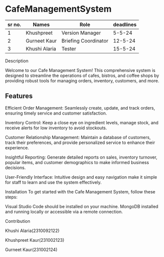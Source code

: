# CafeManagementSystem

|sr no.|Names|Role|deadlines|
|---|---|----|----|
| 1| Khushpreet| Version Manager| 5-5-24|
| 2| Gurneet Kaur| Briefing Coordinator| 12-5-24|
| 3| Khushi Alaria| Tester | 15-5-24|

Description

Welcome to our Cafe Management System! This comprehensive system is designed to streamline the operations of cafes, bistros, and coffee shops by providing robust tools for managing orders, inventory, customers, and more.

## Features

Efficient Order Management: Seamlessly create, update, and track orders, ensuring timely service and customer satisfaction.

Inventory Control: Keep a close eye on ingredient levels, manage stock, and receive alerts for low inventory to avoid stockouts.

Customer Relationship Management: Maintain a database of customers, track their preferences, and provide personalized service to enhance their experience.

Insightful Reporting: Generate detailed reports on sales, inventory turnover, popular items, and customer demographics to make informed business decisions.

User-Friendly Interface: Intuitive design and easy navigation make it simple for staff to learn and use the system effectively.

Installation
To get started with the Cafe Management System, follow these steps:

Visual Studio Code should be installed on your machine.
MongoDB installed and running locally or accessible via a remote connection.

Contribution

Khushi Alaria(2310092122)

Khushpreet Kaur(231002123)

Gurneet Kaur(231002124)

